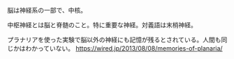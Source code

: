脳は神経系の一部で、中核。

中枢神経とは脳と脊髄のこと。特に重要な神経。対義語は末梢神経。

プラナリアを使った実験で脳以外の神経にも記憶が残るとされている。人間も同じかはわかっていない。
https://wired.jp/2013/08/08/memories-of-planaria/
